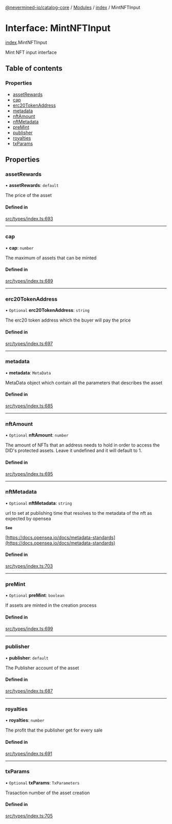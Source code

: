 [@nevermined-io/catalog-core](../README.md) / [Modules](../modules.md) / [index](../modules/index.md) / MintNFTInput

# Interface: MintNFTInput

[index](../modules/index.md).MintNFTInput

Mint NFT input interface

## Table of contents

### Properties

- [assetRewards](index.MintNFTInput.md#assetrewards)
- [cap](index.MintNFTInput.md#cap)
- [erc20TokenAddress](index.MintNFTInput.md#erc20tokenaddress)
- [metadata](index.MintNFTInput.md#metadata)
- [nftAmount](index.MintNFTInput.md#nftamount)
- [nftMetadata](index.MintNFTInput.md#nftmetadata)
- [preMint](index.MintNFTInput.md#premint)
- [publisher](index.MintNFTInput.md#publisher)
- [royalties](index.MintNFTInput.md#royalties)
- [txParams](index.MintNFTInput.md#txparams)

## Properties

### assetRewards

• **assetRewards**: `default`

The price of the asset

#### Defined in

[src/types/index.ts:693](https://github.com/nevermined-io/components-catalog/blob/76192a6/lib/src/types/index.ts#L693)

___

### cap

• **cap**: `number`

The maximum of assets that can be minted

#### Defined in

[src/types/index.ts:689](https://github.com/nevermined-io/components-catalog/blob/76192a6/lib/src/types/index.ts#L689)

___

### erc20TokenAddress

• `Optional` **erc20TokenAddress**: `string`

The erc20 token address which the buyer will pay the price

#### Defined in

[src/types/index.ts:697](https://github.com/nevermined-io/components-catalog/blob/76192a6/lib/src/types/index.ts#L697)

___

### metadata

• **metadata**: `MetaData`

MetaData object which contain all the parameters that describes the asset

#### Defined in

[src/types/index.ts:685](https://github.com/nevermined-io/components-catalog/blob/76192a6/lib/src/types/index.ts#L685)

___

### nftAmount

• `Optional` **nftAmount**: `number`

The amount of NFTs that an address needs to hold in order to access the DID's protected assets. Leave it undefined and it will default to 1.

#### Defined in

[src/types/index.ts:695](https://github.com/nevermined-io/components-catalog/blob/76192a6/lib/src/types/index.ts#L695)

___

### nftMetadata

• `Optional` **nftMetadata**: `string`

url to set at publishing time that resolves to the metadata of the nft as expected by opensea

**`See`**

[https://docs.opensea.io/docs/metadata-standards](https://docs.opensea.io/docs/metadata-standards)

#### Defined in

[src/types/index.ts:703](https://github.com/nevermined-io/components-catalog/blob/76192a6/lib/src/types/index.ts#L703)

___

### preMint

• `Optional` **preMint**: `boolean`

If assets are minted in the creation process

#### Defined in

[src/types/index.ts:699](https://github.com/nevermined-io/components-catalog/blob/76192a6/lib/src/types/index.ts#L699)

___

### publisher

• **publisher**: `default`

The Publisher account of the asset

#### Defined in

[src/types/index.ts:687](https://github.com/nevermined-io/components-catalog/blob/76192a6/lib/src/types/index.ts#L687)

___

### royalties

• **royalties**: `number`

The profit that the publisher get for every sale

#### Defined in

[src/types/index.ts:691](https://github.com/nevermined-io/components-catalog/blob/76192a6/lib/src/types/index.ts#L691)

___

### txParams

• `Optional` **txParams**: `TxParameters`

Trasaction number of the asset creation

#### Defined in

[src/types/index.ts:705](https://github.com/nevermined-io/components-catalog/blob/76192a6/lib/src/types/index.ts#L705)
